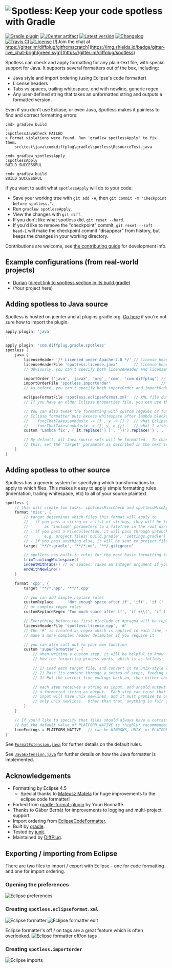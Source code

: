 # <img align="left" src="images/spotless_logo.png"> Spotless: Keep your code spotless with Gradle

[![Gradle plugin](https://img.shields.io/badge/plugins.gradle.org-com.diffplug.gradle.spotless-blue.svg)](https://plugins.gradle.org/plugin/com.diffplug.gradle.spotless)
[![JCenter artifact](https://img.shields.io/badge/jcenter-com.diffplug.gradle.spotless%3Aspotless-blue.svg)](https://bintray.com/diffplug/opensource/spotless/view)
[![Latest version](http://img.shields.io/badge/latest-1.2.0-blue.svg)](https://github.com/diffplug/spotless/releases/latest)
[![Changelog](http://img.shields.io/badge/changelog-1.3.0--SNAPSHOT-brightgreen.svg)](CHANGES.md)
[![Travis CI](https://travis-ci.org/diffplug/spotless.svg?branch=master)](https://travis-ci.org/diffplug/spotless)
[![License](https://img.shields.io/badge/license-Apache-brightgreen.svg)](https://tldrlegal.com/license/apache-license-2.0-(apache-2.0))
[![Join the chat at https://gitter.im/diffplug/gitfromscratch](https://img.shields.io/badge/gitter-live_chat-brightgreen.svg)](https://gitter.im/diffplug/spotless)

Spotless can check and apply formatting for any plain-text file, with special support for Java.  It supports several formatters out of the box, including:

* Java style and import ordering (using Eclipse's code formatter)
* License headers
* Tabs vs spaces, trailing whitespace, end with newline, generic regex
* Any user-defined string that takes an unformatted string and outputs a formatted version.

Even if you don't use Eclipse, or even Java, Spotless makes it painless to find and correct formatting errors:

```
cmd> gradlew build
...
:spotlessJavaCheck FAILED
> Format violations were found. Run 'gradlew spotlessApply' to fix them.
	src\test\java\com\diffplug\gradle\spotless\ResourceTest.java

cmd> gradlew spotlessApply
:spotlessApply
BUILD SUCCESSFUL

cmd> gradlew build
BUILD SUCCESSFUL
```

If you want to audit what `spotlessApply` will do to your code:
* Save your working tree with `git add -A`, then `git commit -m "Checkpoint before spotless."`.
* Run `gradlew spotlessApply`.
* View the changes with `git diff`.
* If you don't like what spotless did, `git reset --hard`.
* If you'd like to remove the "checkpoint" commit, `git reset --soft head~1` will make the checkpoint commit "disappear" from history, but keeps the changes in your working directory.

Contributions are welcome, see [the contributing guide](CONTRIBUTING.md) for development info.

## Example configurations (from real-world projects)

* [Durian](https://github.com/diffplug/durian) ([direct link to spotless section in its build.gradle](https://github.com/diffplug/durian/blob/v3.1.2/build.gradle?ts=4#L65-L85))
* (Your project here)

## Adding spotless to Java source

Spotless is hosted on jcenter and at plugins.gradle.org. [Go here](https://plugins.gradle.org/plugin/com.diffplug.gradle.spotless) if you're not sure how to import the plugin.

```groovy
apply plugin: 'java'
...

apply plugin: 'com.diffplug.gradle.spotless'
spotless {
	java {
		licenseHeader '/* Licensed under Apache-2.0 */'	// License header
		licenseHeaderFile 'spotless.license.java'		// License header file
		// Obviously, you can't specify both licenseHeader and licenseHeaderFile at the same time

		importOrder ['java', 'javax', 'org', 'com', 'com.diffplug']	// An array of package names
		importOrderFile 'spotless.importorder'						// An import ordering file, exported from Eclipse
		// As before, you can't specify both importOrder and importOrderFile at the same time

		eclipseFormatFile 'spotless.eclipseformat.xml'	// XML file dumped out by the Eclipse formatter
		// If you have an older Eclipse properties file, you can use that too.

		// You can also tweak the formatting with custom regexes or functions, such as:
		// Eclipse formatter puts excess whitespace after lambda blocks
		//    funcThatTakesLambdas(x -> {} , y -> {} )	// what Eclipse does
		//    funcThatTakesLambdas(x -> {}, y -> {})	// what I wish Eclipse did
		custom 'Lambda fix', { it.replace('} )', '})').replace('} ,', '},') }

		// By default, all Java source sets will be formatted.  To change
		// this, set the 'target' parameter as described in the next section.
	}
}
```

## Adding spotless to other source

Spotless has a generic system for specifying which transformations to apply to which files. This makes it easy to apply simple formatting rules (indentation, trailing whitespace, etc) to all of your source plaintext.

```groovy
spotless {
	// this will create two tasks: spotlessMiscCheck and spotlessMiscApply
	format 'misc', {
		// target determines which files this format will apply to
		// - if you pass a string or a list of strings, they will be treated
		//       as 'include' parameters to a fileTree in the root directory
		// - if you pass a FileCollection, it will pass through untouched
		//       e.g. project.files('build.gradle', 'settings.gradle')
		// - if you pass anything else, it will be sent to project.files(yourArg)
		target '**/*.gradle', '**/*.md', '**/.gitignore'

		// spotless has built-in rules for the most basic formatting tasks
		trimTrailingWhitespace()
		indentWithTabs() // or spaces. Takes an integer argument if you don't like 4
		endWithNewline()
	}

	format 'cpp', {
		target '**/*.hpp', '**/*.cpp'

		// you can add simple replace rules
		customReplace      'Not enough space after if', 'if(', 'if ('
		// or complex regex rules
		customReplaceRegex 'Too much space after if', 'if +\\(', 'if ('

		// Everything before the first #include or #pragma will be replaced with the header
		licenseHeaderFile 'spotless.license.cpp', '#'
		// The '#' is treated as regex which is applied to each line, so you can
		// make a more complex header delimiter if you require it

		// you can also call out to your own function
		custom 'superFormatter', {
			// when writing a custom step, it will be helpful to know
			// how the formatting process works, which is as follows:

			// 1) Load each target file, and convert it to unix-style line endings ('\n')
			// 2) Pass its content through a series of steps, feeding the output of each step to the next
			// 3) Put the correct line endings back on, then either check or apply

			// each step receives a string as input, and should output
			// a formatted string as output.  Each step can trust that its
			// input will have unix newlines, and it must promise to output
			// only unix newlines.  Other than that, anything is fair game!
		}
	}

	// If you'd like to specify that files should always have a certain line ending, you can,
	// but the default value of PLATFORM_NATIVE is *highly* recommended
	lineEndings = PLATFORM_NATIVE 	// can be WINDOWS, UNIX, or PLATFORM_NATIVE
}
```

See [`FormatExtension.java`](src/main/java/com/diffplug/gradle/spotless/FormatExtension.java?ts=4) for further details on the default rules.

See [`JavaExtension.java`](src/main/java/com/diffplug/gradle/spotless/java/JavaExtension.java?ts=4) for further details on how the Java formatter is implemented.

## Acknowledgements

* Formatting by Eclipse 4.5
	+ Special thanks to [Mateusz Matela](https://waynebeaton.wordpress.com/2015/03/15/great-fixes-for-mars-winners-part-i/) for huge improvements to the eclipse code formatter!
* Forked from [gradle-format-plugin](https://github.com/youribonnaffe/gradle-format-plugin) by Youri Bonnaffé.
* Thanks to Gábor Bernát for improvements to logging and multi-project support.
* Import ordering from [EclipseCodeFormatter](https://github.com/krasa/EclipseCodeFormatter).
* Built by [gradle](http://gradle.org/).
* Tested by [junit](http://junit.org/).
* Maintained by [DiffPlug](http://www.diffplug.com/).

## Exporting / importing from Eclipse

There are two files to import / export with Eclipse - one for code formatting and one for import ordering.

### Opening the preferences
![Eclipse preferences](images/EclipsePreferences.png)

### Creating `spotless.eclipseformat.xml`
![Eclipse formatter](images/EclipseFormatter.png)
![Eclipse formatter edit](images/EclipseFormatterEdit.png)

Eclipse formatter's off / on tags are a great feature which is often overlooked.
![Eclipse formatter off/on tags](images/EclipseFormatterEditOffOnTags.png)

### Creating `spotless.importorder`
![Eclipse imports](images/EclipseImports.png)
